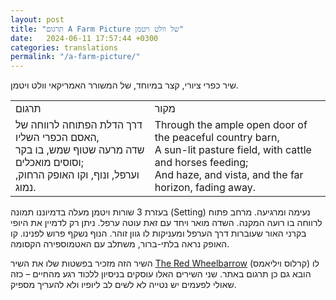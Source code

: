 ```yaml
---
layout: post
title: "תרגום A Farm Picture של וולט ויטמן"
date:   2024-06-11 17:57:44 +0300
categories: translations
permalink: "/a-farm-picture/"
---
```


<p>שיר כפרי ציורי, קצר במיוחד, של המשורר האמריקאי וולט ויטמן.</p>

<div class="table-responsive">
<table class="table text-center">
  <tbody>
    <tr>
      <td>תרגום</td>
      <td>מקור</td>
    </tr>
    <tr>
      <td>דרך הדלת הפתוחה לרווחה של האסם הכפרי השליו,<br>שדה מרעה שטוף שמש, בו בקר וסוסים מואכלים;<br>וערפל, ונוף, וקו האופק הרחוק, נמוג.</td>
      <td dir="ltr">Through the ample open door of the peaceful country barn,<br>A sun-lit pasture field, with cattle and horses feeding;<br>And haze, and vista, and the far horizon, fading away.</td>
    </tr>
  </tbody>
</table>
</div>

<p>בעזרת 3 שורות ויטמן מעלה בדמיוננו תמונה (Setting) נעימה ומרגיעה. מרחב פתוח לרווחה בו רועה המקנה. השדה מואר ויחד עם זאת עוטה ערפל. ניתן רק לדמיין את היופי בקרני האור שעוברות דרך הערפל ומעניקות לו גוון זוהר. הנוף נשקף פרוש לפנינו. קו האופק נראה בלתי-ברור, משתלב עם האטמוספירה הקסומה.</p>

<p>השיר הזה מזכיר בפשטות שלו את השיר <a href="/the-red-wheelbarrow/" title="The Red Wheelbarrow">The Red Wheelbarrow</a> (קרלוס ויליאמס) לו הובא גם כן תרגום באתר. שני השירים האלו עוסקים בניסיון ללכוד רגע מהחיים – כזה שאולי לפעמים יש נטייה לא לשים לב ליופיו ולא להעריך מספיק.</p>